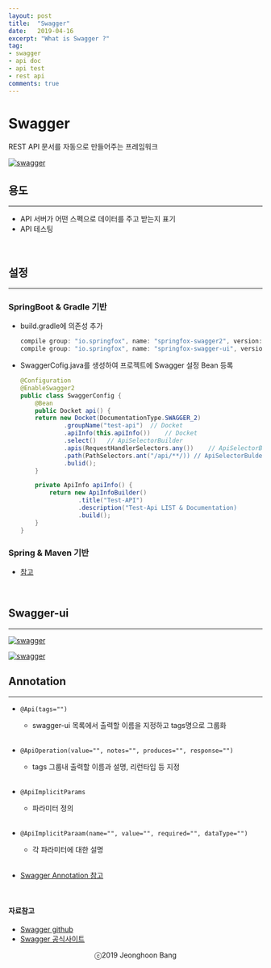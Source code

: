 ```yaml
---
layout: post
title:  "Swagger"
date:   2019-04-16
excerpt: "What is Swagger ?"
tag:
- swagger
- api doc
- api test
- rest api
comments: true
---
```


# Swagger

REST API 문서를 자동으로 만들어주는 프레임워크

[![swagger](https://jeonghoonb.github.io/assets/img/post_2019/20190416_swagger_01.png)](https://jeonghoonb.github.io/assets/img/post_2019/20190416_swagger_01.png)
<br>

## 용도
-------

* API 서버가 어떤 스펙으로 데이터를 주고 받는지 표기
* API 테스팅
<br>

## 설정
-------

### SpringBoot & Gradle 기반
* build.gradle에 의존성 추가

	```java
	compile group: "io.springfox", name: "springfox-swagger2", version: "2.5.0"
	compile group: "io.springfox", name: "springfox-swagger-ui", version: "2.5.0"
	```

* SwaggerCofig.java를 생성하여 프로젝트에 Swagger 설정 Bean 등록

	```java
	@Configuration
	@EnableSwagger2
	public class SwaggerConfig {
		@Bean
	    public Docket api() {
	    return new Docket(DocumentationType.SWAGGER_2)
	    		.groupName("test-api")	// Docket
	            .apiInfo(this.apiInfo())	// Docket
	            .select()	// ApiSelectorBuilder
	            .apis(RequestHandlerSelectors.any())	// ApiSelectorBulder
	            .path(PathSelectors.ant("/api/**/))	// ApiSelectorBulder
	            .bulid();
	    }

	    private ApiInfo apiInfo() {
	    	return new ApiInfoBuilder()
	        		.title("Test-API")
	                .description("Test-Api LIST & Documentation)
	                .build();
	    }
	}
	```
### Spring & Maven 기반
* [참고](https://www.baeldung.com/swagger-2-documentation-for-spring-rest-api)
<br>

## Swagger-ui
---------------

[![swagger](https://jeonghoonb.github.io/assets/img/post_2019/20190416_swagger_02.png)](https://jeonghoonb.github.io/assets/img/post_2019/20190416_swagger_02.png)
<br>

[![swagger](https://jeonghoonb.github.io/assets/img/post_2019/20190416_swagger_03.png)](https://jeonghoonb.github.io/assets/img/post_2019/20190416_swagger_03.png)
<br>

## Annotation
--------------

* `@Api(tags="")`
	* swagger-ui 목록에서 출력할 이름을 지정하고 tags명으로 그룹화
	<br>

* `@ApiOperation(value="", notes="", produces="", response="")`
	* tags 그룹내 출력할 이름과 설명, 리런타입 등 지정
	<br>

* `@ApiImplicitParams`
	* 파라미터 정의
	<br>

* `@ApiImplicitParaam(name="", value="", required="", dataType="")`
	* 각 파라미터에 대한 설명
	<br>

* [Swagger Annotation 참고](https://github.com/swagger-api/swagger-core/wiki/Annotations-1.5.X)
<br>

#### 자료참고
* [Swagger github](https://github.com/swagger-api)
* [Swagger 공식사이트](https://swagger.io/)

<center>ⓒ2019 Jeonghoon Bang</center>